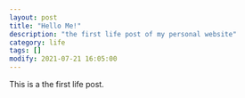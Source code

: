 ```yaml
---
layout: post
title: "Hello Me!"
description: "the first life post of my personal website"
category: life
tags: []
modify: 2021-07-21 16:05:00
---
```


This is a the first life post.